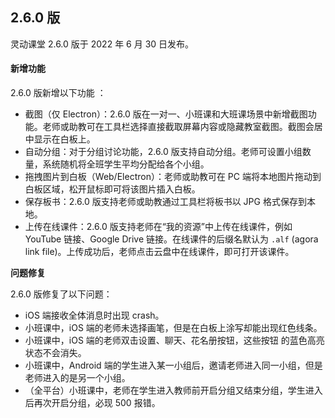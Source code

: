 ## 2.6.0 版

灵动课堂 2.6.0 版于 2022 年 6 月 30 日发布。

#### 新增功能

2.6.0 版新增以下功能 ：

- 截图（仅 Electron）：2.6.0 版在一对一、小班课和大班课场景中新增截图功能。老师或助教可在工具栏选择直接截取屏幕内容或隐藏教室截图。截图会居中显示在白板上。
- 自动分组：对于分组讨论功能，2.6.0 版支持自动分组。老师可设置小组数量，系统随机将全班学生平均分配给各个小组。
- 拖拽图片到白板（Web/Electron）：老师或助教可在 PC 端将本地图片拖动到白板区域，松开鼠标即可将该图片插入白板。
- 保存板书：2.6.0 版支持老师或助教通过工具栏将板书以 JPG 格式保存到本地。
- 上传在线课件：2.6.0 版支持老师在“我的资源”中上传在线课件，例如 YouTube 链接、Google Drive 链接。在线课件的后缀名默认为 `.alf` (agora link file)。上传成功后，老师点击云盘中在线课件，即可打开该课件。

**问题修复**

2.6.0 版修复了以下问题：

- iOS 端接收全体消息时出现 crash。
- 小班课中，iOS 端的老师未选择画笔，但是在白板上涂写却能出现红色线条。
- 小班课中，iOS 端的老师双击设置、聊天、花名册按钮，这些按钮 的蓝色高亮状态不会消失。
- 小班课中，Android 端的学生进入某一小组后，邀请老师进入同一小组，但是老师进入的是另一个小组。
- （全平台）小班课中，老师在学生进入教师前开启分组又结束分组，学生进入后再次开启分组，必现 500 报错。